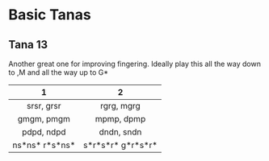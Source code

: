 # Basic Tanas

## Tana 13 

Another great one for improving fingering.  Ideally play this all the way down to ,M and all the way up to G*

1 | 2
:-: | :-:
srsr, grsr|rgrg, mgrg
gmgm, pmgm|mpmp, dpmp
pdpd, ndpd|dndn, sndn
ns\*ns\* r\*s\*ns\*|s\*r\*s\*r\* g\*r\*s\*r\*


